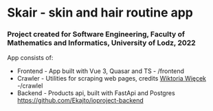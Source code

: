 # Skair - skin and hair routine app

### Project created for Software Engineering, Faculty of Mathematics and Informatics, University of Lodz, 2022

App consists of:
 - Frontend - App built with Vue 3, Quasar and TS - /frontend
 - Crawler - Utilities for scraping web pages, credits [Wiktoria Więcek](https://github.com/wicek-w) -/crawlel
 - Backend - Products api, built with FastApi and Postgres https://github.com/Ekajto/ioproject-backend
